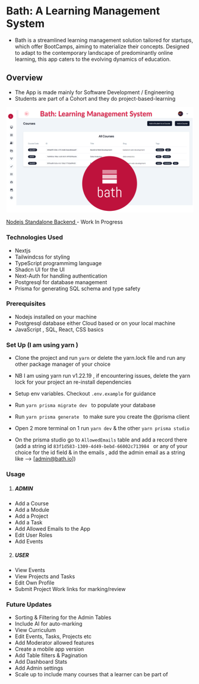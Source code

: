 # Bath: A  Learning Management System
- Bath is a streamlined learning management solution tailored for startups,  which offer BootCamps, aiming to materialize their concepts. Designed to adapt to the contemporary landscape of predominantly online learning, this app caters to the evolving dynamics of education.

## Overview
- The App is made mainly for Software Development / Engineering
- Students are part of a Cohort and they do project-based-learning


<img src="/bathgraph.png" alt="graph img">


<a href="https://github.com/de-mawo/bath-backend">Nodejs Standalone Backend </a>  - Work In Progress


### Technologies Used
- Nextjs
- Tailwindcss for styling
- TypeScript programmimg language
- Shadcn UI for the UI
- Next-Auth for handling authentication
- Postgresql for database management
- Prisma for generating SQL schema and type safety

### Prerequisites
- Nodejs installed on your machine
- Postgresql database either Cloud based or on your local machine
- JavaScript , SQL, React, CSS basics




### Set Up (I am using yarn )
- Clone the project and run `yarn` or delete the yarn.lock file and run any other package manager of your choice
- NB I am using yarn run v1.22.19 , if encountering issues, delete the yarn lock for your project an re-install dependencies
- Setup env variables. Checkout `.env.example` for guidance
- Run `yarn prisma migrate dev ` to populate your database
- Run `yarn prisma generate ` to make sure you create the @prisma client

- Open 2 more terminal on 1 run `yarn dev` & the other `yarn prisma studio`
- On the prisma studio  go to `AllowedEmails` table and add a record there (add a string id `83f1d583-1309-4d49-bebd-66002c713984 `  or any of your choice for the id field & in the emails , add the admin email as a string like --> [admin@bath.io])

### Usage 

1. ##### ADMIN
- Add a Course
- Add a Module
- Add a Project
- Add a Task
- Add Allowed Emails to the App
- Edit User Roles
- Add Events

2. ##### USER
- View Events
- View Projects and Tasks
- Edit Own Profile
- Submit Project Work links for marking/review



### Future Updates
- Sorting & Filtering for the Admin Tables
- Include AI for auto-marking
- View Curriculum
- Edit Events, Tasks, Projects etc
- Add Moderator allowed features
- Create a mobile app version
- Add Table filters & Pagination
- Add Dashboard Stats
- Add Admin settings
- Scale up to include many courses that a learner can be part of



